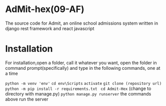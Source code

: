 # AdMit-hex(09-AF)
The source code for Admit, an online school admissions system written in django rest framework and react javascript

# Installation 
 For installation,open a folder, call it whatever you want, open the folder in command prompt(specifically) and type in the following commands, one at a time

```python -m venv 'env'```
```cd env\Scripts```
```activate```
```git clone (repository url)```
```python -m pip install -r requirements.txt ```
```cd Admit-Hex``` (change to directory with manage.py)
```python manage.py runserver```
the commands above run the server